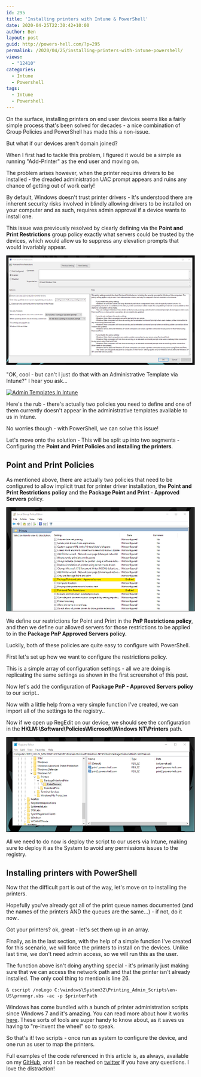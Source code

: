 ```yaml
---
id: 295
title: 'Installing printers with Intune & PowerShell'
date: 2020-04-25T22:30:42+10:00
author: Ben
layout: post
guid: http://powers-hell.com/?p=295
permalink: /2020/04/25/installing-printers-with-intune-powershell/
views:
  - "12410"
categories:
  - Intune
  - Powershell
tags:
  - Intune
  - Powershell
---
```

On the surface, installing printers on end user devices seems like a fairly simple process that's been solved for decades - a nice combination of Group Policies and PowerShell has made this a non-issue.

But what if our devices aren't domain joined?

<!--more-->

When I first had to tackle this problem, I figured it would be a simple as running "Add-Printer" as the end user and moving on.

The problem arises however, when the printer requires drivers to be installed - the dreaded administration UAC prompt appears and ruins any chance of getting out of work early!

By default, Windows doesn't trust printer drivers - It's understood there are inherent security risks involved in blindly allowing drivers to be installed on your computer and as such, requires admin approval if a device wants to install one.

This issue was previously resolved by clearly defining via the **Point and Print Restrictions** group policy exactly what servers could be trusted by the devices, which would allow us to suppress any elevation prompts that would invariably appear.

[![GPO](/assets/images/2020/04/image-8.png)](/assets/images/2020/04/image-8.png "GPO")

"OK, cool - but can't I just do that with an Administrative Template via Intune?" I hear you ask&#8230;

[![Admin Templates In Intune](https://i2.wp.com/i.imgur.com/awDQbvI.gif?w=1170&#038;ssl=1)](https://i2.wp.com/i.imgur.com/awDQbvI.gif?w=1170&#038;ssl=1 "Admin Templates In Intune")

Here's the rub - there's actually two policies you need to define and one of them currently doesn't appear in the administrative templates available to us in Intune.

No worries though - with PowerShell, we can solve this issue!

Let's move onto the solution - This will be split up into two segments - Configuring the **Point and Print Policies** and **installing the printers**.

## Point and Print Policies

As mentioned above, there are actually two policies that need to be configured to allow implicit trust for printer driver installation, the **Point and Print Restrictions** **policy** and the **Package Point and Print - Approved Servers** policy.

[![Local GPO Editor](/assets/images/2020/04/image-9.png)](/assets/images/2020/04/image-9.png "Local GPO Editor")

We define our restrictions for Point and Print in the **PnP Restrictions policy**, and then we define our allowed servers for those restrictions to be applied to in the **Package PnP Approved Servers policy.**

Luckily, both of these policies are quite easy to configure with PowerShell.

First let's set up how we want to configure the restrictions policy.

This is a simple array of configuration settings - all we are doing is replicating the same settings as shown in the first screenshot of this post.

Now let's add the configuration of **Package PnP - Approved Servers policy** to our script..

Now with a little help from a very simple function I've created, we can import all of the settings to the registry..

Now if we open up RegEdit on our device, we should see the configuration in the **HKLM:\Software\Policies\Microsoft\Windows NT\Printers** path.

[![ListOfServers Registry](/assets/images/2020/04/image-10.png)](/assets/images/2020/04/image-10.png "ListOfServers Registry")  

All we need to do now is deploy the script to our users via Intune, making sure to deploy it as the System to avoid any permissions issues to the registry.

## Installing printers with PowerShell

Now that the difficult part is out of the way, let's move on to installing the printers.

Hopefully you've already got all of the print queue names documented (and the names of the printers AND the queues are the same&#8230;) - if not, do it now..

Got your printers? ok, great - let's set them up in an array.

Finally, as in the last section, with the help of a simple function I've created for this scenario, we will force the printers to install on the devices. Unlike last time, we don't need admin access, so we will run this as the user.

The function above isn't doing anything special - it's primarily just making sure that we can access the network path and that the printer isn't already installed. The only cool thing to mention is line 26.

<pre class="wp-block-code"><code>& cscript /noLogo C:\windows\System32\Printing_Admin_Scripts\en-US\prnmngr.vbs -ac -p $printerPath</code></pre>

Windows has come bundled with a bunch of printer administration scripts since Windows 7 and it's amazing. You can read more about how it works [here](https://docs.microsoft.com/en-us/windows-server/administration/windows-commands/prnmngr). These sorts of tools are super handy to know about, as it saves us having to "re-invent the wheel" so to speak.

So that's it! two scripts - once run as system to configure the device, and one run as user to map the printers.

Full examples of the code referenced in this article is, as always, available on my [GitHub](https://github.com/tabs-not-spaces/CodeDump/tree/master/Install-Printers), and I can be reached on [twitter](https://twitter.com/Powers_Hell) if you have any questions. I love the distraction!